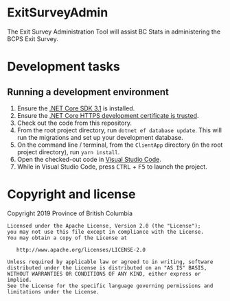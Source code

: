 # ExitSurveyAdmin

The Exit Survey Administration Tool will assist BC Stats in administering the BCPS Exit Survey.

# Development tasks

## Running a development environment

1. Ensure the [.NET Core SDK 3.1](https://dotnet.microsoft.com/download/dotnet-core/3.1) is installed.
2. Ensure the [.NET Core HTTPS development certificate is trusted](https://docs.microsoft.com/en-us/aspnet/core/security/enforcing-ssl?view=aspnetcore-3.1&tabs=visual-studio#trust-the-aspnet-core-https-development-certificate-on-windows-and-macos).
3. Check out the code from this repository.
4. From the root project directory, run `dotnet ef database update`. This will run the migrations and set up your development database.
5. On the command line / terminal, from the `ClientApp` directory (in the root project directory), run `yarn install`.
6. Open the checked-out code in [Visual Studio Code](https://code.visualstudio.com).
7. While in Visual Studio Code, press <kbd>CTRL</kbd> + <kbd>F5</kbd> to launch the project.

# Copyright and license

Copyright 2019 Province of British Columbia

    Licensed under the Apache License, Version 2.0 (the "License");
    you may not use this file except in compliance with the License.
    You may obtain a copy of the License at 

       http://www.apache.org/licenses/LICENSE-2.0

    Unless required by applicable law or agreed to in writing, software
    distributed under the License is distributed on an "AS IS" BASIS,
    WITHOUT WARRANTIES OR CONDITIONS OF ANY KIND, either express or implied.
    See the License for the specific language governing permissions and
    limitations under the License.
